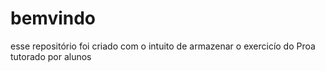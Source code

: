 # bemvindo
esse repositório foi criado com o intuito de armazenar o exercicío do Proa tutorado por alunos
